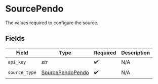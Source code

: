 # SourcePendo

The values required to configure the source.


## Fields

| Field                                                       | Type                                                        | Required                                                    | Description                                                 |
| ----------------------------------------------------------- | ----------------------------------------------------------- | ----------------------------------------------------------- | ----------------------------------------------------------- |
| `api_key`                                                   | *str*                                                       | :heavy_check_mark:                                          | N/A                                                         |
| `source_type`                                               | [SourcePendoPendo](../../models/shared/sourcependopendo.md) | :heavy_check_mark:                                          | N/A                                                         |